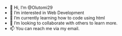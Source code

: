 - 👋 Hi, I’m @Olutomi29
- 👀 I’m interested in Web Development
- 🌱 I’m currently learning how to code using html
- 💞️ I’m looking to collaborate with others to learn more.
- 📫 You can reach me via my email.

<!---
Olutomi29/Olutomi29 is a ✨ special ✨ repository because its `README.md` (this file) appears on your GitHub profile.
You can click the Preview link to take a look at your changes.
--->
